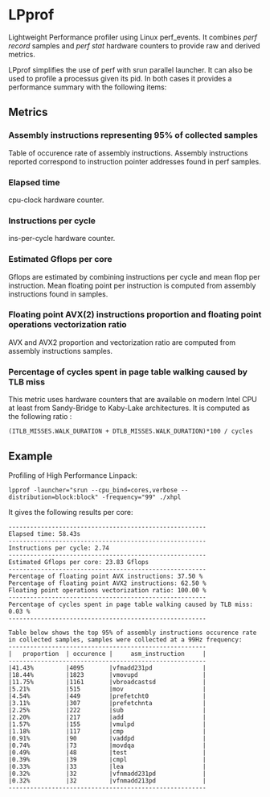 # LPprof

Lightweight Performance profiler using Linux perf_events.
It combines *perf record* samples and *perf stat* hardware counters to provide raw and derived metrics.

LPprof simplifies the use of perf with srun parallel launcher. It can also be used to profile a processus given its pid. In both cases it provides a performance summary with the following items:

## Metrics

### Assembly instructions representing 95% of collected samples

Table of occurence rate of assembly instructions.
Assembly instructions reported correspond to instruction pointer addresses found in perf samples.

### Elapsed time

cpu-clock hardware counter.

### Instructions per cycle

ins-per-cycle hardware counter.

### Estimated Gflops per core

Gflops are estimated by combining instructions per cycle and mean flop
per instruction.
Mean floating point per instruction is computed from assembly
instructions found in samples.

### Floating point AVX(2) instructions proportion and floating point operations vectorization ratio

AVX and AVX2 proportion and vectorization ratio are computed from
assembly instructions samples.

### Percentage of cycles spent in page table walking caused by TLB miss

This metric uses hardware counters that are available on modern Intel
CPU at least from Sandy-Bridge to Kaby-Lake architectures.
It is computed as the following ratio :

~~~
(ITLB_MISSES.WALK_DURATION + DTLB_MISSES.WALK_DURATION)*100 / cycles
~~~


## Example

Profiling of High Performance Linpack:

~~~
lpprof -launcher="srun --cpu_bind=cores,verbose --distribution=block:block" -frequency="99" ./xhpl
~~~

It gives the following results per core:

~~~
-------------------------------------------------------
Elapsed time: 58.43s
-------------------------------------------------------
Instructions per cycle: 2.74
-------------------------------------------------------
Estimated Gflops per core: 23.83 Gflops
-------------------------------------------------------
Percentage of floating point AVX instructions: 37.50 %
Percentage of floating point AVX2 instructions: 62.50 %
Floating point operations vectorization ratio: 100.00 %
-------------------------------------------------------
Percentage of cycles spent in page table walking caused by TLB miss: 0.03 %
-------------------------------------------------------

Table below shows the top 95% of assembly instructions occurence rate in collected samples, samples were collected at a 99Hz frequency:
-------------------------------------------------------
|   proportion  | occurence |     asm_instruction     |
-------------------------------------------------------
|41.43%         |4095       |vfmadd231pd              |
|18.44%         |1823       |vmovupd                  |
|11.75%         |1161       |vbroadcastsd             |
|5.21%          |515        |mov                      |
|4.54%          |449        |prefetcht0               |
|3.11%          |307        |prefetchnta              |
|2.25%          |222        |sub                      |
|2.20%          |217        |add                      |
|1.57%          |155        |vmulpd                   |
|1.18%          |117        |cmp                      |
|0.91%          |90         |vaddpd                   |
|0.74%          |73         |movdqa                   |
|0.49%          |48         |test                     |
|0.39%          |39         |cmpl                     |
|0.33%          |33         |lea                      |
|0.32%          |32         |vfnmadd231pd             |
|0.32%          |32         |vfnmadd213pd             |
-------------------------------------------------------
~~~
